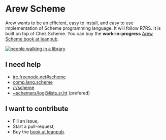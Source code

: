 # Arew Scheme

Arew wants to be an efficient, easy to install, and easy to use
implementation of Scheme programming language.  It will follow
R7RS. It is built on top of Chez Scheme.  You can buy the
**work-in-progress** [Arew Scheme book at
leanpub](https://leanpub.com/arew-scheme-book/).

[![people walking in a library](https://raw.githubusercontent.com/arew-scheme/arew-scheme/main/gabriel-sollmann-Y7d265_7i08-unsplash.jpg)](https://github.com/arew-scheme/arew-scheme)

## I need help

- [irc.freenode.net#scheme](https://kiwiirc.com/nextclient/irc.freenode.net/?nick=future-schemer?#scheme)
- [comp.lang.scheme](https://groups.google.com/forum/#!forum/comp.lang.scheme)
- [/r/scheme](https://www.reddit.com/r/scheme/)
- [~schemers/log@lists.sr.ht](https://lists.sr.ht/~schemers/log) (prefered)

## I want to contribute

- Fill an issue,
- Start a pull-request,
- Buy the [book at leanpub](https://leanpub.com/arew-scheme-book/).
